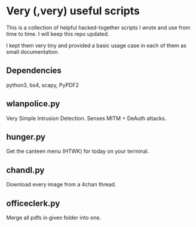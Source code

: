 # Very (,very) useful scripts

This is a collection of helpful hacked-together scripts I wrote and use from time to time. I will keep this repo updated.

I kept them very tiny and provided a basic usage case in each of them as small documentation. 

## Dependencies 

python3, bs4, scapy, PyPDF2

## wlanpolice.py

Very Simple Intrusion Detection. Senses MITM + DeAuth attacks.

## hunger.py

Get the canteen menu (HTWK) for today on your terminal.

## chandl.py

Download every image from a 4chan thread.

## officeclerk.py

Merge all pdfs in given folder into one.
